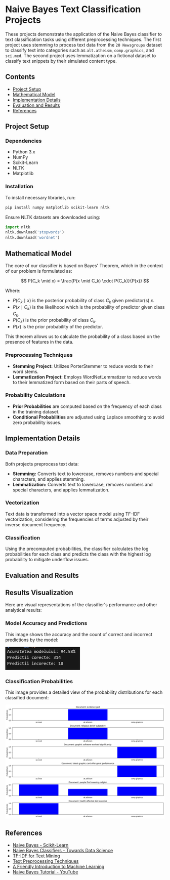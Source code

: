 
# Naive Bayes Text Classification Projects

These projects demonstrate the application of the Naive Bayes classifier to text classification tasks using different preprocessing techniques. The first project uses stemming to process text data from the `20 Newsgroups` dataset to classify text into categories such as `alt.atheism`, `comp.graphics`, and `sci.med`. The second project uses lemmatization on a fictional dataset to classify text snippets by their simulated content type.

## Contents

- [Project Setup](#project-setup)
- [Mathematical Model](#mathematical-model)
- [Implementation Details](#implementation-details)
- [Evaluation and Results](#evaluation-and-results)
- [References](#references)

## Project Setup

### Dependencies

- Python 3.x
- NumPy
- Scikit-Learn
- NLTK
- Matplotlib

### Installation

To install necessary libraries, run:
```bash
pip install numpy matplotlib scikit-learn nltk
```

Ensure NLTK datasets are downloaded using:
```python
import nltk
nltk.download('stopwords')
nltk.download('wordnet')
```

## Mathematical Model

The core of our classifier is based on Bayes' Theorem, which in the context of our problem is formulated as:

$$
P(C_k \mid x) = \frac{P(x \mid C_k) \cdot P(C_k)}{P(x)}
$$

Where:
- $P(C_k \mid x)$ is the posterior probability of class $C_k$ given predictor(s) $x$.
- $P(x \mid C_k)$ is the likelihood which is the probability of predictor given class $C_k$.
- $P(C_k)$ is the prior probability of class $C_k$.
- $P(x)$ is the prior probability of the predictor.

This theorem allows us to calculate the probability of a class based on the presence of features in the data.

### Preprocessing Techniques

- **Stemming Project:** Utilizes PorterStemmer to reduce words to their word stems.
- **Lemmatization Project:** Employs WordNetLemmatizer to reduce words to their lemmatized form based on their parts of speech.

### Probability Calculations

- **Prior Probabilities** are computed based on the frequency of each class in the training dataset.
- **Conditional Probabilities** are adjusted using Laplace smoothing to avoid zero probability issues.

## Implementation Details

### Data Preparation

Both projects preprocess text data:
- **Stemming:** Converts text to lowercase, removes numbers and special characters, and applies stemming.
- **Lemmatization:** Converts text to lowercase, removes numbers and special characters, and applies lemmatization.

### Vectorization

Text data is transformed into a vector space model using TF-IDF vectorization, considering the frequencies of terms adjusted by their inverse document frequency.

### Classification

Using the precomputed probabilities, the classifier calculates the log probabilities for each class and predicts the class with the highest log probability to mitigate underflow issues.



## Evaluation and Results

## Results Visualization

Here are visual representations of the classifier's performance and other analytical results:

### Model Accuracy and Predictions

This image shows the accuracy and the count of correct and incorrect predictions by the model:

![Accuracy of the Program](results/Acuratetea%20Programului.png)

### Classification Probabilities

This image provides a detailed view of the probability distributions for each classified document:

![Fictive Data Results](results/fictive_data.png)



## References

- [Naive Bayes - Scikit-Learn](https://scikit-learn.org/stable/modules/naive_bayes.html)
- [Naive Bayes Classifiers - Towards Data Science](https://towardsdatascience.com/naive-bayes-classifier-81d512f50a7c)
- [TF-IDF for Text Mining](https://monkeylearn.com/blog/what-is-tf-idf/)
- [Text Preprocessing Techniques](https://www.analyticsvidhya.com/blog/2021/06/text-preprocessing-in-nlp-with-python-codes/)
- [A Friendly Introduction to Machine Learning](https://www.analyticsvidhya.com/blog/2020/02/a-friendly-introduction-to-machine-learning/)
- [Naive Bayes Tutorial - YouTube](https://www.youtube.com/watch?v=TLInuAorxqE)


